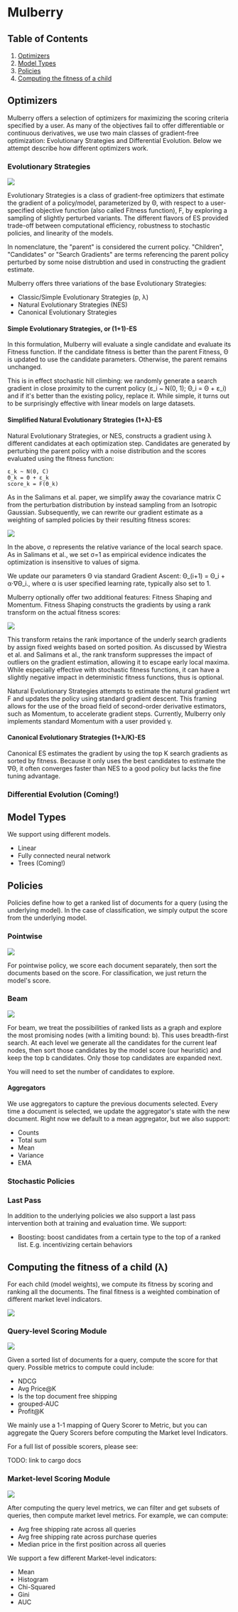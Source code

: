 # Mulberry

<!--
TODO: should the parts that apply to evo-rank be moved to a separate file?
-->

## Table of Contents
1. [Optimizers](#optimizers)
2. [Model Types](#model-types)
3. [Policies](#policies)
4. [Computing the fitness of a child](#computing-the-fitness-of-a-child-)

## Optimizers

Mulberry offers a selection of optimizers for maximizing the scoring criteria specified by a user.  As many of the objectives fail to offer differentiable or continuous derivatives, we use two main classes of gradient-free optimization: Evolutionary Strategies and Differential Evolution.  Below we attempt describe how different optimizers work.

### Evolutionary Strategies

![](../img/es.png)

Evolutionary Strategies is a class of gradient-free optimizers that estimate the gradient of a policy/model, parameterized by Θ, with respect to a user-specified objective function (also called Fitness function), F, by exploring a sampling of slightly perturbed variants.  The different flavors of ES provided trade-off between computational efficiency, robustness to stochastic policies, and linearity of the models.

In nomenclature, the "parent" is considered the current policy.  "Children", "Candidates" or "Search Gradients" are terms referencing the parent policy perturbed by some noise distrubtion and used in constructing the gradient estimate.

Mulberry offers three variations of the base Evolutionary Strategies:
- Classic/Simple Evolutionary Strategies (p, λ)
- Natural Evolutionary Strategies (NES)
- Canonical Evolutionary Strategies

#### Simple Evolutionary Strategies, or (1+1)-ES

In this formulation, Mulberry will evaluate a single candidate and evaluate its Fitness function.  If the candidate fitness is better than the parent Fitness, Θ is updated to use the candidate parameters.  Otherwise, the parent remains unchanged.

This is in effect stochastic hill climbing: we randomly generate a search gradient in close proximity to the current policy (ε_i ~ N(0, 1); Θ_i = Θ + ε_i) and if it's better than the existing policy, replace it.  While simple, it turns out to be surprisingly effective with linear models on large datasets.

#### Simplified Natural Evolutionary Strategies (1+λ)-ES

Natural Evolutionary Strategies, or NES, constructs a gradient using λ different candidates at each optimization step.  Candidates are generated by perturbing the parent policy with a noise distribution and the scores evaluated using the fitness function:

    ε_k ~ Ν(0, C)
    Θ_k = Θ + ε_k
    score_k = F(Θ_k)

As in the Salimans et al. paper, we simplify away the covariance matrix C from the perturbation distribution by instead sampling from an Isotropic Gaussian.  Subsequently, we can rewrite our gradient estimate as a weighting of sampled policies by their resulting fitness scores:

![](../img/gradient.png)

In the above, σ represents the relative variance of the local search space.  As in Salimans et al., we set σ=1 as empirical evidence indicates the optimization is insensitive to values of sigma.
 
We update our parameters Θ via standard Gradient Ascent: Θ_(i+1) = Θ_i + α⋅∇Θ_i., where α is user specified learning rate, typically also set to 1.

Mulberry optionally offer two additional features: Fitness Shaping and Momentum.  Fitness Shaping constructs the gradients by using a rank transform on the actual fitness scores: 

![](../img/fs.png)

This transform retains the rank importance of the underly search gradients by assign fixed weights based on sorted position.  As discussed by Wiestra et al. and Salimans et al., the rank transform suppresses the impact of outliers on the gradient estimation, allowing it to escape early local maxima.  While especially effective with stochastic fitness functions, it can have a slightly negative impact in deterministic fitness functions, thus is optional.

Natural Evolutionary Strategies attempts to estimate the natural gradient wrt F and updates the policy using standard gradient descent.  This framing allows for the use of the broad field of second-order derivative estimators, such as Momentum, to accelerate gradient steps.  Currently, Mulberry only implements standard Momentum with a user provided γ.

#### Canonical Evolutionary Strategies (1+λ/K)-ES

Canonical ES estimates the gradient by using the top K search gradients as sorted by fitness.  Because it only uses the best candidates to estimate the ∇Θ, it often converges faster than NES to a good policy but lacks the fine tuning advantage.

<!--
### ES Step
Generate children by sampling steps from the normal distribution.
### ES Updater
After computing the fitness scores for all the children, we determine whether the new candidate or the old parent should “survive”.
-->
### Differential Evolution (Coming!)

## Model Types
We support using different models.
- Linear
- Fully connected neural network
- Trees (Coming!)

## Policies
Policies define how to get a ranked list of documents for a query (using the underlying model). In the case of classification, we simply output the score from the underlying model.
### Pointwise
![](../img/pointwise.png)

For pointwise policy, we score each document separately, then sort the documents based on the score. For classification, we just return the model's score.
### Beam
![](../img/beam.png)

For beam, we treat the possibilities of ranked lists as a graph and explore the most promising nodes (with a limiting bound: b). This uses breadth-first search. At each level we generate all the candidates for the current leaf nodes, then sort those candidates by the model score (our heuristic) and keep the top b candidates. Only those top candidates are expanded next.

You will need to set the number of candidates to explore.
#### Aggregators
We use aggregators to capture the previous documents selected. Every time a document is selected, we update the aggregator's state with the new document. Right now we default to a mean aggregator, but we also support:
- Counts
- Total sum
- Mean
- Variance
- EMA

### Stochastic Policies

### Last Pass
In addition to the underlying policies we also support a last pass intervention both at training and evaluation time. We support:
- Boosting: boost candidates from a certain type to the top of a ranked list. E.g. incentivizing certain behaviors

## Computing the fitness of a child (λ)
For each child (model weights), we compute its fitness by scoring and ranking all the documents. The final fitness is a weighted combination of different market level indicators.

![](../img/child_scoring_module.png)

### Query-level Scoring Module
![](../img/query_scoring_module.png)

Given a sorted list of documents for a query, compute the score for that query. Possible metrics to compute could include:
- NDCG
- Avg Price@K
- Is the top document free shipping
- grouped-AUC
- Profit@K

We mainly use a 1-1 mapping of Query Scorer to Metric, but you can aggregate the Query Scorers before computing the Market level Indicators.

For a full list of possible scorers, please see:

TODO: link to cargo docs

### Market-level Scoring Module
![](../img/market_scoring_module.png)

After computing the query level metrics, we can filter and get subsets of queries, then compute market level metrics. For example, we can compute:
- Avg free shipping rate across all queries
- Avg free shipping rate across purchase queries
- Median price in the first position across all queries

We support a few different Market-level indicators:
- Mean
- Histogram
- Chi-Squared
- Gini
- AUC
